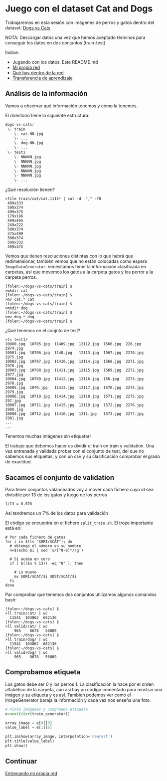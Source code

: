 # Juego con el dataset Cat and Dogs

Trabajaremos en esta sesión con imágenes de perros y gatos dentro del dataset:
[Dogs vs Cats](https://www.kaggle.com/c/dogs-vs-cats)

NOTA: Descargar datos una vez que hemos aceptado términos para conseguir los datos en dos conjuntos (train-test)

Índice:
- Jugando con los datos. Este README.md
- [Mi propia red](REDPROPIA.md)
- [Qué hay dentro de la red](FILTROS.md)
- [Transferencia de aprendizaje](TRANSFERLEARNING.md)

## Análisis de la información

Vamos a observar qué información tenemos y cómo la tenemos.

El directorio tiene la siguiente estructura:
```python
dogs-vs-cats/
 \- train
    \- cat.NN.jpg
    \- ...
    \- dog.NN.jpg
    \- ...
 \- test1
    \- NNNNN.jpg
    \- NNNNN.jpg
    \- NNNNN.jpg
    \- NNNNN.jpg
    \- NNNNN.jpg
    \- ...
```

¿Qué resolución tienen?

```shell script
>file train/cat/cat.1111* | cut -d  "," -f8
 499x333
 500x374
 499x375
 179x186
 499x405
 249x222
 500x374
 375x499
 500x374
 500x332
 499x375
```

Vemos que tienen resoluciones distintas con lo que habrá que redimensionar, también vemos que no están colocadas como espera ```ImageDataGenerator```. necesitamos tener la información clasificada en carpetas, así que movemos los gatos a la carpeta gatos y los perror a la carpeta perros.

```shell script
[folen:~/dogs-vs-cats/train] $ 
>mkdir cat
[folen:~/dogs-vs-cats/train] $ 
>mv cat.* cat
[folen:~/dogs-vs-cats/train] $ 
>mkdir dog
[folen:~/dogs-vs-cats/train] $ 
>mv dog.* dog
[folen:~/dogs-vs-cats/train] $
```

¿Qué tenemos en el conjnto de test?
```shell script
>ls test1/
10000.jpg  10705.jpg  11409.jpg  12112.jpg  1566.jpg  226.jpg   2974.jpg  
10001.jpg  10706.jpg  1140.jpg   12113.jpg  1567.jpg  2270.jpg  2975.jpg  
10002.jpg  10707.jpg  11410.jpg  12114.jpg  1568.jpg  2271.jpg  2976.jpg  
10003.jpg  10708.jpg  11411.jpg  12115.jpg  1569.jpg  2272.jpg  2977.jpg  
10004.jpg  10709.jpg  11412.jpg  12116.jpg  156.jpg   2273.jpg  2978.jpg  
10005.jpg  1070.jpg   11413.jpg  12117.jpg  1570.jpg  2274.jpg  2979.jpg  
10006.jpg  10710.jpg  11414.jpg  12118.jpg  1571.jpg  2275.jpg  297.jpg   
10007.jpg  10711.jpg  11415.jpg  12119.jpg  1572.jpg  2276.jpg  2980.jpg  
10008.jpg  10712.jpg  11416.jpg  1211.jpg   1573.jpg  2277.jpg  2981.jpg  
...  
...
```

Tenemos muchas imágenes sin etiquetar!

El trabajo que debemos hacer es dividir el train en train y validation. Una vez entrenada y validada probar con el conjunto de test, del que no sabemos sus etiquetas, y con un csv y su clasificación comprobar el grado de exactitud. 

## Sacamos el conjunto de validation

Para tener conjuntos valanceados voy a mover cada fichero cuyo id sea divisible por 13 de los gatos y luego de los perros

```shell script
1/13 = 0.076 
```

Así tendremos un 7% de los datos para validación

El código se encuentra en el fichero ``` split_train.sh ```. El trozo importante está en:

```shell script
# Por cada fichero de gatos
for i in $(ls "$ORI/$CAT"); do
  # obtengo el número en su nombre
  n=$(echo $i | sed 's/[^0-9]*//g')

  # Si acaba en cero
  if [ $(($n % 13)) -eq "0" ]; then

    # Lo muevo
    mv $ORI/$CAT/$i $DST/$CAT/$i
  fi
done
```

Par comprobar que tenemos dos conjuntos utilizamos algunos comandos bash:

```shell script
[folen:~/dogs-vs-cats] $ 
>ll train/cat/ | wc
  11541  103862  682136
[folen:~/dogs-vs-cats] $ 
>ll valid/cat/ | wc
    965    8678   56009
[folen:~/dogs-vs-cats] $ 
>ll train/dog/ | wc
  11541  103862  682136
[folen:~/dogs-vs-cats] $ 
>ll valid/dog/ | wc
    965    8678   56009
```

## Comprobamos etiqueta

Los gatos debe ser 0 y los perros 1. La clasificación la hace por el orden alfabético de la carpeta, aún así hay un código comentado para mostrar una imágen y su etiqueta y es así. Tambień podemos ver como el ImageGenerator baraja la información y cada vez nos enseña una foto.

```python
# Pinta imágenes y comprueba etiqueta
e=next(iter(train_generator))

array_image = e[0][0]
value_label = e[1][0]

plt.imshow(array_image, interpolation='nearest')
plt.title(value_label)
plt.show()
``` 

## Continuar

[Entrenando mi propia red](REDPROPIA.md)